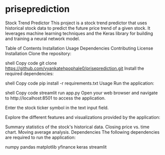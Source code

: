 # priseprediction

Stock Trend Predictor
This project is a stock trend predictor that uses historical stock data to predict the future price trend of a given stock. It leverages machine learning techniques and the Keras library for building and training a neural network model.

Table of Contents
Installation
Usage
Dependencies
Contributing
License
Installation
Clone the repository:

shell
Copy code
git clone https://github.com/vyankatehpophale0/priseprediction.git
Install the required dependencies:

shell
Copy code
pip install -r requirements.txt
Usage
Run the application:

shell
Copy code
streamlit run app.py
Open your web browser and navigate to http://localhost:8501 to access the application.

Enter the stock ticker symbol in the text input field.

Explore the different features and visualizations provided by the application:

Summary statistics of the stock's historical data.
Closing price vs. time chart.
Moving average analysis.
Dependencies
The following dependencies are required to run the application:

numpy
pandas
matplotlib
yfinance
keras
streamlit
